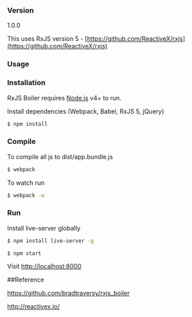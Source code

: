 ### Version
1.0.0

This uses RxJS version 5 - [https://github.com/ReactiveX/rxjs](https://github.com/ReactiveX/rxjs)

### Usage


### Installation

RxJS Boiler requires [Node.js](https://nodejs.org/) v4+ to run.

Install dependencies (Webpack, Babel, RxJS 5, jQuery)

```sh
$ npm install
```

### Compile
To compile all js to dist/app.bundle.js

```sh
$ webpack
```
To watch run
```sh
$ webpack -w
```

### Run
Install live-server globally
```sh
$ npm install live-server -g
```

```sh
$ npm start
```

Visit [http://localhost:8000](http://localhost:8000)


##Reference

https://github.com/bradtraversy/rxjs_boiler

http://reactivex.io/